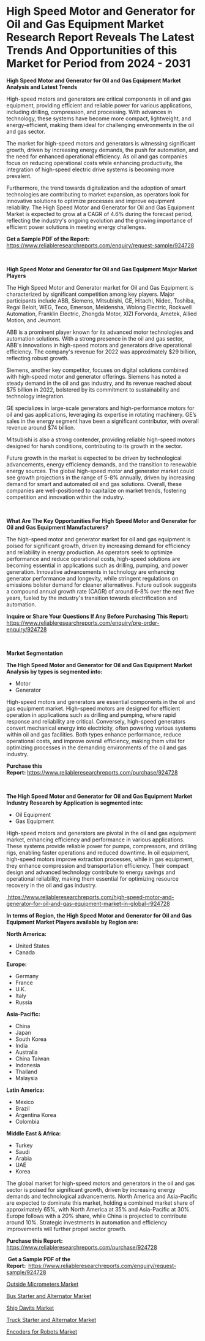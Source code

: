 <p><h1>High Speed Motor and Generator for Oil and Gas Equipment Market Research Report Reveals The Latest Trends And Opportunities of this Market for Period from 2024 - 2031</h1></p><p><strong>High Speed Motor and Generator for Oil and Gas Equipment Market Analysis and Latest Trends</strong></p>
<p><p>High-speed motors and generators are critical components in oil and gas equipment, providing efficient and reliable power for various applications, including drilling, compression, and processing. With advances in technology, these systems have become more compact, lightweight, and energy-efficient, making them ideal for challenging environments in the oil and gas sector. </p><p>The market for high-speed motors and generators is witnessing significant growth, driven by increasing energy demands, the push for automation, and the need for enhanced operational efficiency. As oil and gas companies focus on reducing operational costs while enhancing productivity, the integration of high-speed electric drive systems is becoming more prevalent. </p><p>Furthermore, the trend towards digitalization and the adoption of smart technologies are contributing to market expansion, as operators look for innovative solutions to optimize processes and improve equipment reliability. The High Speed Motor and Generator for Oil and Gas Equipment Market is expected to grow at a CAGR of 4.6% during the forecast period, reflecting the industry's ongoing evolution and the growing importance of efficient power solutions in meeting energy challenges.</p></p>
<p><strong>Get a Sample PDF of the Report:&nbsp;</strong> <a href="https://www.reliableresearchreports.com/enquiry/request-sample/924728?utm_campaign=120&utm_medium=2&utm_source=Github&utm_content=ia&utm_term=01102024&utm_id=high-speed-motor-and-generator-for-oil-and-gas-equipment">https://www.reliableresearchreports.com/enquiry/request-sample/924728</a></p>
<p>&nbsp;</p>
<p><strong>High Speed Motor and Generator for Oil and Gas Equipment Major Market Players</strong></p>
<p><p>The High Speed Motor and Generator market for Oil and Gas Equipment is characterized by significant competition among key players. Major participants include ABB, Siemens, Mitsubishi, GE, Hitachi, Nidec, Toshiba, Regal Beloit, WEG, Teco, Emerson, Meidensha, Wolong Electric, Rockwell Automation, Franklin Electric, Zhongda Motor, XIZI Forvorda, Ametek, Allied Motion, and Jeumont. </p><p>ABB is a prominent player known for its advanced motor technologies and automation solutions. With a strong presence in the oil and gas sector, ABB's innovations in high-speed motors and generators drive operational efficiency. The company's revenue for 2022 was approximately $29 billion, reflecting robust growth.</p><p>Siemens, another key competitor, focuses on digital solutions combined with high-speed motor and generator offerings. Siemens has noted a steady demand in the oil and gas industry, and its revenue reached about $75 billion in 2022, bolstered by its commitment to sustainability and technology integration.</p><p>GE specializes in large-scale generators and high-performance motors for oil and gas applications, leveraging its expertise in rotating machinery. GE’s sales in the energy segment have been a significant contributor, with overall revenue around $74 billion.</p><p>Mitsubishi is also a strong contender, providing reliable high-speed motors designed for harsh conditions, contributing to its growth in the sector. </p><p>Future growth in the market is expected to be driven by technological advancements, energy efficiency demands, and the transition to renewable energy sources. The global high-speed motor and generator market could see growth projections in the range of 5-8% annually, driven by increasing demand for smart and automated oil and gas solutions. Overall, these companies are well-positioned to capitalize on market trends, fostering competition and innovation within the industry.</p></p>
<p>&nbsp;</p>
<p><strong>What Are The Key Opportunities For High Speed Motor and Generator for Oil and Gas Equipment Manufacturers?</strong></p>
<p><p>The high-speed motor and generator market for oil and gas equipment is poised for significant growth, driven by increasing demand for efficiency and reliability in energy production. As operators seek to optimize performance and reduce operational costs, high-speed solutions are becoming essential in applications such as drilling, pumping, and power generation. Innovative advancements in technology are enhancing generator performance and longevity, while stringent regulations on emissions bolster demand for cleaner alternatives. Future outlook suggests a compound annual growth rate (CAGR) of around 6-8% over the next five years, fueled by the industry's transition towards electrification and automation.</p></p>
<p><strong>Inquire or Share Your Questions If Any Before Purchasing This Report:</strong> <a href="https://www.reliableresearchreports.com/enquiry/pre-order-enquiry/924728?utm_campaign=120&utm_medium=2&utm_source=Github&utm_content=ia&utm_term=01102024&utm_id=high-speed-motor-and-generator-for-oil-and-gas-equipment">https://www.reliableresearchreports.com/enquiry/pre-order-enquiry/924728</a></p>
<p>&nbsp;</p>
<p><strong>Market Segmentation</strong></p>
<p><strong>The High Speed Motor and Generator for Oil and Gas Equipment Market Analysis by types is segmented into:</strong></p>
<p><ul><li>Motor</li><li>Generator</li></ul></p>
<p><p>High-speed motors and generators are essential components in the oil and gas equipment market. High-speed motors are designed for efficient operation in applications such as drilling and pumping, where rapid response and reliability are critical. Conversely, high-speed generators convert mechanical energy into electricity, often powering various systems within oil and gas facilities. Both types enhance performance, reduce operational costs, and improve overall efficiency, making them vital for optimizing processes in the demanding environments of the oil and gas industry.</p></p>
<p><strong>Purchase this Report:&nbsp;</strong><a href="https://www.reliableresearchreports.com/purchase/924728?utm_campaign=120&utm_medium=2&utm_source=Github&utm_content=ia&utm_term=01102024&utm_id=high-speed-motor-and-generator-for-oil-and-gas-equipment">https://www.reliableresearchreports.com/purchase/924728</a></p>
<p>&nbsp;</p>
<p><strong>The High Speed Motor and Generator for Oil and Gas Equipment Market Industry Research by Application is segmented into:</strong></p>
<p><ul><li>Oil Equipment</li><li>Gas Equipment</li></ul></p>
<p><p>High-speed motors and generators are pivotal in the oil and gas equipment market, enhancing efficiency and performance in various applications. These systems provide reliable power for pumps, compressors, and drilling rigs, enabling faster operations and reduced downtime. In oil equipment, high-speed motors improve extraction processes, while in gas equipment, they enhance compression and transportation efficiency. Their compact design and advanced technology contribute to energy savings and operational reliability, making them essential for optimizing resource recovery in the oil and gas industry.</p></p>
<p><a href="https://www.reliableresearchreports.com/high-speed-motor-and-generator-for-oil-and-gas-equipment-market-in-global-r924728?utm_campaign=120&utm_medium=2&utm_source=Github&utm_content=ia&utm_term=01102024&utm_id=high-speed-motor-and-generator-for-oil-and-gas-equipment">&nbsp;https://www.reliableresearchreports.com/high-speed-motor-and-generator-for-oil-and-gas-equipment-market-in-global-r924728</a></p>
<p><strong>In terms of Region, the High Speed Motor and Generator for Oil and Gas Equipment Market Players available by Region are:</strong></p>
<p>
    <p> <strong> North America: </strong>
        <ul>
            <li>United States</li>
            <li>Canada</li>
        </ul>
        </p> 
    <p> <strong> Europe: </strong>
        <ul>
            <li>Germany</li>
            <li>France</li>
            <li>U.K.</li>
            <li>Italy</li>
            <li>Russia</li>
        </ul>
        </p> 
    <p> <strong> Asia-Pacific: </strong>
        <ul>
            <li>China</li>
            <li>Japan</li>
            <li>South Korea</li>
            <li>India</li>
            <li>Australia</li>
            <li>China Taiwan</li>
            <li>Indonesia</li>
            <li>Thailand</li>
            <li>Malaysia</li>
        </ul>
        </p> 
    <p> <strong> Latin America: </strong>
        <ul>
            <li>Mexico</li>
            <li>Brazil</li>
            <li>Argentina Korea</li>
            <li>Colombia</li>
        </ul>
        </p> 
    <p> <strong> Middle East & Africa: </strong>
        <ul>
            <li>Turkey</li>
            <li>Saudi</li>
            <li>Arabia</li>
            <li>UAE</li>
            <li>Korea</li>
        </ul>
    </p>
    </p>
<p><p>The global market for high-speed motors and generators in the oil and gas sector is poised for significant growth, driven by increasing energy demands and technological advancements. North America and Asia-Pacific are expected to dominate this market, holding a combined market share of approximately 65%, with North America at 35% and Asia-Pacific at 30%. Europe follows with a 20% share, while China is projected to contribute around 10%. Strategic investments in automation and efficiency improvements will further propel sector growth.</p></p>
<p><strong>Purchase this Report: </strong><a href="https://www.reliableresearchreports.com/purchase/924728?utm_campaign=120&utm_medium=2&utm_source=Github&utm_content=ia&utm_term=01102024&utm_id=high-speed-motor-and-generator-for-oil-and-gas-equipment">https://www.reliableresearchreports.com/purchase/924728</a></p>
<p>&nbsp;<strong>Get a Sample PDF of the Report:&nbsp;&nbsp;</strong><a href="https://www.reliableresearchreports.com/enquiry/request-sample/924728?utm_campaign=120&utm_medium=2&utm_source=Github&utm_content=ia&utm_term=01102024&utm_id=high-speed-motor-and-generator-for-oil-and-gas-equipment">https://www.reliableresearchreports.com/enquiry/request-sample/924728</a></p>
<p><strong></strong></p>
<p><p><a href="https://www.linkedin.com/pulse/driving-factors-behind-outside-micrometers-market-trends-applications-gp97f?utm_campaign=120&utm_medium=2&utm_source=Github&utm_content=ia&utm_term=01102024&utm_id=high-speed-motor-and-generator-for-oil-and-gas-equipment">Outside Micrometers Market</a></p><p><a href="https://github.com/LacThu1/Market-Research-Report-List-1/blob/main/bus-starter-and-alternator-market.md?utm_campaign=120&utm_medium=2&utm_source=Github&utm_content=ia&utm_term=01102024&utm_id=high-speed-motor-and-generator-for-oil-and-gas-equipment">Bus Starter and Alternator Market</a></p><p><a href="https://www.linkedin.com/pulse/ship-davits-market-trends-detailed-study-its-segmentation-ktraf?utm_campaign=120&utm_medium=2&utm_source=Github&utm_content=ia&utm_term=01102024&utm_id=high-speed-motor-and-generator-for-oil-and-gas-equipment">Ship Davits Market</a></p><p><a href="https://github.com/DianaWilson796/Market-Research-Report-List-1/blob/main/truck-starter-and-alternator-market.md?utm_campaign=120&utm_medium=2&utm_source=Github&utm_content=ia&utm_term=01102024&utm_id=high-speed-motor-and-generator-for-oil-and-gas-equipment">Truck Starter and Alternator Market</a></p><p><a href="https://issuu.com/reportprime-2/docs/encoders-for-robots-market-size-203_6c998f4a90812b?utm_campaign=120&utm_medium=2&utm_source=Github&utm_content=ia&utm_term=01102024&utm_id=high-speed-motor-and-generator-for-oil-and-gas-equipment">Encoders for Robots Market</a></p></p>